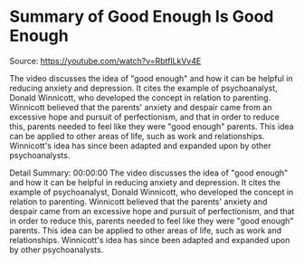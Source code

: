 # Summary of Good Enough Is Good Enough

Source: https://youtube.com/watch?v=RbtflLkVv4E

The video discusses the idea of "good enough" and how it can be helpful in reducing anxiety and depression. It cites the example of psychoanalyst, Donald Winnicott, who developed the concept in relation to parenting. Winnicott believed that the parents' anxiety and despair came from an excessive hope and pursuit of perfectionism, and that in order to reduce this, parents needed to feel like they were "good enough" parents. This idea can be applied to other areas of life, such as work and relationships. Winnicott's idea has since been adapted and expanded upon by other psychoanalysts.

Detail Summary: 
00:00:00
The video discusses the idea of "good enough" and how it can be helpful in reducing anxiety and depression. It cites the example of psychoanalyst, Donald Winnicott, who developed the concept in relation to parenting. Winnicott believed that the parents' anxiety and despair came from an excessive hope and pursuit of perfectionism, and that in order to reduce this, parents needed to feel like they were "good enough" parents. This idea can be applied to other areas of life, such as work and relationships. Winnicott's idea has since been adapted and expanded upon by other psychoanalysts.


